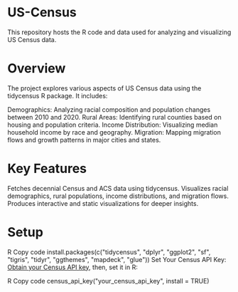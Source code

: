# US-Census

This repository hosts the R code and data used for analyzing and visualizing US Census data.

# Overview

The project explores various aspects of US Census data using the tidycensus R package. It includes:

Demographics: Analyzing racial composition and population changes between 2010 and 2020.
Rural Areas: Identifying rural counties based on housing and population criteria.
Income Distribution: Visualizing median household income by race and geography.
Migration: Mapping migration flows and growth patterns in major cities and states.

# Key Features

Fetches decennial Census and ACS data using tidycensus.
Visualizes racial demographics, rural populations, income distributions, and migration flows.
Produces interactive and static visualizations for deeper insights.

# Setup
R
Copy code
install.packages(c("tidycensus", "dplyr", "ggplot2", "sf", "tigris", "tidyr", "ggthemes", "mapdeck", "glue"))
Set Your Census API Key: [Obtain your Census API key](https://api.census.gov/data/key_signup.html), then, set it in R:

R
Copy code
census_api_key("your_census_api_key", install = TRUE)



